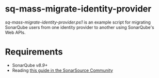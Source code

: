 # sq-mass-migrate-identity-provider

_sq-mass-migrate-identity-provider.ps1_ is an example script for migrating SonarQube users from one identity provider to another using SonarQube's Web APIs.

# Requirements
- SonarQube _v8.9+_
- Reading [this guide in the SonarSource Community](https://community.sonarsource.com/t/migrating-sonarqube-users-between-identity-providers-with-a-focus-on-ldap-saml/48653)
